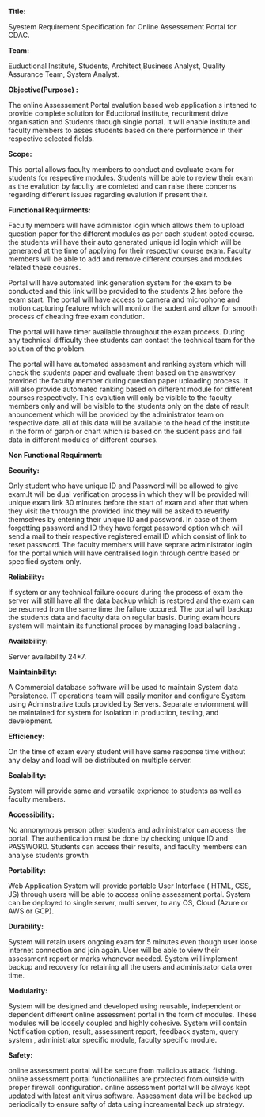 **Title:** 

Syestem Requirement Specification for Online Assessement Portal for CDAC.

**Team:** 

Euductional Institute, Students, Architect,Business Analyst, Quality Assurance Team, System Analyst.

**Objective(Purpose) :**

The online Assessement Portal evalution based web application s intened to provide complete solution for Eductional institute,
recuritment drive organisation and Students through single portal. It will enable institute and faculty members to asses students
based on there performence in their respective selected fields.


**Scope:**

This portal allows faculty members to conduct and evaluate exam for students for respective modules.
Students will be able to review their exam as the evalution by faculty are comleted and can raise there 
concerns regarding different issues regarding evalution if present their.


**Functional Requirments:**

Faculty members will have administor login which allows them to upload question paper for the different modules
as per each student opted course. the students will have their auto generated unique id login which will be generated 
at the time of applying for their respectivr course exam. Faculty members will be able to add and remove different courses
and modules related these cousres.

Portal will have automated link generation system for the exam to be conducted and this link will be provided to the students
2 hrs before the exam start. The portal will have access to camera and microphone and motion capturing feature which will monitor the sudent and allow for
smooth process of cheating free exam condution.

The portal will have timer available throughout the exam process. During any technical difficulty thee students can contact the technical team
for the solution of the problem.

The portal will have automated assesment and ranking system which will check the students paper 
and evaluate them based on the answerkey provided the faculty member during question paper uploading process.
It will also provide automated ranking based on different module for different courses respectively.
This evalution will only be visible to the faculty members only and will be visible to the students
only on the date of result anouncement which will be provided by the administrator team on respective date.
 all of this data will be available to the head of the institute in the form of garph or chart which is based on the 
sudent pass and fail data in different modules of different courses.

**Non Functional Requirment:**

**Security:**

Only student who have unique ID and Password will be allowed to give exam.It will be dual verification process in
which they will be provided will unique exam link 30 minutes before the start of exam and after that when they visit the
through the provided link they will be asked to reverify themselves by entering their unique ID and password.
In case of them forgetting password and ID they have forget password option which
will send a mail to their respective registered email ID which consist of link to reset password.
The faculty members will have seprate administrator login for the portal which will have centralised login through
centre based or specified system only.


**Reliability:**

If system or any technical failure occurs during the process of exam the server will still have 
all the data backup which is restored and the exam can be resumed from the same time the failure occured.
The portal will backup the students data and faculty data on regular basis.
During exam hours system will maintain its functional proces by managing load balacning .

**Availability:**

Server availability 24*7.

**Maintainbility:**

A Commercial database software will be used to maintain System data Persistence. IT operations team will easily monitor and configure System using Adminstrative tools provided by Servers. Separate enviornment will be maintained for system for isolation in production, testing, and development.

**Efficiency:**

On the time of exam every student will have same response time without any delay and load will be distributed on multiple server.

**Scalability:**

System will provide same and versatile exprience to students as well as faculty members.

**Accessibility:**

No annonymous person other students and administrator can access the portal. The authentication must be done by checking unique ID and PASSWORD. Students can access their results, and faculty members can analyse students growth 

**Portability:**

Web Application System will provide portable User Interface ( HTML, CSS, JS) through users will be able to access online assessment portal. System can be deployed to single server, multi server, to any OS, Cloud (Azure or AWS or GCP).

**Durability:**

System will retain users ongoing exam for 5 minutes even though user loose internet connection and join again. User will be able to view their assessment report or marks whenever needed. System will implement backup and recovery for retaining all the users and administrator data over time.

**Modularity:**

System will be designed and developed using reusable, independent or dependent different online assessment portal in the form of modules. These modules will be loosely coupled and highly cohesive. System will contain Notification option, result, assessment report, feedback system, query system , administrator specific module, faculty specific module.

**Safety:**

online assessment portal will be secure from malicious attack, fishing. online assessment portal functionalilites are protected from outside with proper firewall configuration. online assessment portal will be always kept updated with latest anit virus software. Assessment data will be backed up periodically to ensure safty of data using increamental back up strategy.
